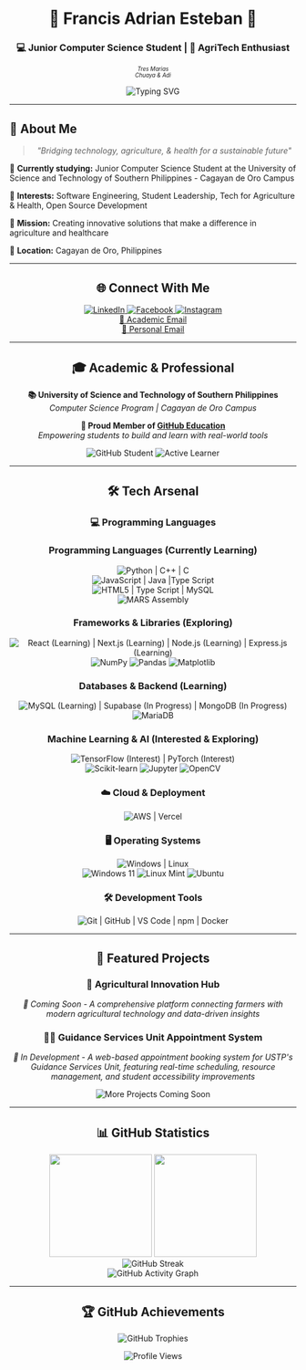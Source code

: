 <div align="center">

# 🎀 Francis Adrian Esteban 🎀
### 💻 Junior Computer Science Student | 🌾 AgriTech Enthusiast
<sup><small>*Tres Marias 
<br/>
Chuaya & Adi*</small></sup>

<img src="https://readme-typing-svg.herokuapp.com?font=Fira+Code&size=22&duration=3000&pause=1000&color=FF69B4&center=true&vCenter=true&width=700&lines=Hi+There!;Welcome+to+my+GitHub+Profile!;I+am+Building+Tech+Solutions;for+Agriculture+%26+Health;Student+Leader;Student+Developer" alt="Typing SVG" />

</div>

---

## 🎯 About Me

<div align="center">

> *"Bridging technology, agriculture, & health for a sustainable future"*

</div>

🏫 **Currently studying:** Junior Computer Science Student at the University of Science and Technology of Southern Philippines - Cagayan de Oro Campus

🎨 **Interests:** Software Engineering, Student Leadership, Tech for Agriculture & Health, Open Source Development

🎯 **Mission:** Creating innovative solutions that make a difference in agriculture and healthcare

📍 **Location:** Cagayan de Oro, Philippines

---

<div align="center">

## 🌐 Connect With Me

<a href="https://www.linkedin.com/in/esteban-francis-adrian-g-9304a4311/" target="_blank">
<img src="https://img.shields.io/badge/LinkedIn-0A66C2?style=for-the-badge&logo=linkedin&logoColor=white" alt="LinkedIn" />
</a>
<a href="https://www.facebook.com/francis.adrian.141185" target="_blank">
<img src="https://img.shields.io/badge/Facebook-1877F2?style=for-the-badge&logo=facebook&logoColor=white" alt="Facebook" />
</a>
<a href="https://www.instagram.com/adriannotsosmol_/" target="_blank">
<img src="https://img.shields.io/badge/Instagram-E4405F?style=for-the-badge&logo=instagram&logoColor=white" alt="Instagram" />
</a>
<br/>
<a href="mailto:francisadrian.esteban@1.ustp.edu.ph" target="_blank">
📧 Academic Email
</a>
<br/>
<a href="mailto:estebanfrancisadrian@gmail.com" target="_blank">
📧 Personal Email
</a>

---
<div align="center">

## 🎓 Academic & Professional

**📚 University of Science and Technology of Southern Philippines**  
*Computer Science Program | Cagayan de Oro Campus*

**🌟 Proud Member of [GitHub Education](https://education.github.com/)**  
*Empowering students to build and learn with real-world tools*

<img src="https://img.shields.io/badge/GitHub-Student_Pack-blue?style=for-the-badge&logo=github&logoColor=white" alt="GitHub Student" />
<img src="https://img.shields.io/badge/Status-Active_Learner-success?style=for-the-badge" alt="Active Learner" />

</div>

---

<div align="center">

## 🛠️ Tech Arsenal

### 💻 Programming Languages
### Programming Languages (Currently Learning)
<p align="center">
<img src="https://skillicons.dev/icons?i=python,cpp,c" title="Python | C++ | C " />
<br/>
<img src="https://skillicons.dev/icons?i=js,java,typescript" title="JavaScript | Java |Type Script" />
<br/>
<img src="https://skillicons.dev/icons?i=html,css,mysql" title="HTML5 | Type Script | MySQL" />
<br/>
<img src="https://img.shields.io/badge/MARS_Assembly-FF6B35?style=for-the-badge&logo=assembly&logoColor=white" alt="MARS Assembly" title="MARS Assembly (MIPS) (Learning)" />

### Frameworks & Libraries (Exploring)
<p align="center">
<img src="https://skillicons.dev/icons?i=react,nextjs,nodejs,express" title="React (Learning) | Next.js (Learning) | Node.js (Learning) | Express.js (Learning)" />
<br/>
<img src="https://img.shields.io/badge/NumPy-013243?style=for-the-badge&logo=numpy&logoColor=white" alt="NumPy" title="NumPy (Data Science)" />
<img src="https://img.shields.io/badge/Pandas-150458?style=for-the-badge&logo=pandas&logoColor=white" alt="Pandas" title="Pandas (Data Analysis)" />
<img src="https://img.shields.io/badge/Matplotlib-11557c?style=for-the-badge&logo=python&logoColor=white" alt="Matplotlib" title="Matplotlib (Data Visualization)" />
</p>

### Databases & Backend (Learning)
<p align="center">
<img src="https://skillicons.dev/icons?i=mysql,supabase,mongodb" title="MySQL (Learning) | Supabase (In Progress) | MongoDB (In Progress)" />
<br/>
<img src="https://img.shields.io/badge/MariaDB-003545?style=for-the-badge&logo=mariadb&logoColor=white" alt="MariaDB" title="MariaDB (Learning)" />
</p>

### Machine Learning & AI (Interested & Exploring)
<p align="center">
<img src="https://skillicons.dev/icons?i=tensorflow,pytorch" title="TensorFlow (Interest) | PyTorch (Interest)" />
<br/>
<img src="https://img.shields.io/badge/scikit--learn-F7931E?style=for-the-badge&logo=scikit-learn&logoColor=white" alt="Scikit-learn" title="Scikit-learn (Interest)" />
<img src="https://img.shields.io/badge/Jupyter-F37626?style=for-the-badge&logo=jupyter&logoColor=white" alt="Jupyter" title="Jupyter Notebook (Interest)" />
<img src="https://img.shields.io/badge/OpenCV-27338e?style=for-the-badge&logo=OpenCV&logoColor=white" alt="OpenCV" title="OpenCV (Computer Vision Interest)" />
</p>

### ☁️ Cloud & Deployment
<p align="center">
<img src="https://skillicons.dev/icons?i=aws,vercel" title="AWS | Vercel" />
</p>

### 🖥️ Operating Systems
<p align="center">
<img src="https://skillicons.dev/icons?i=windows,linux" title="Windows | Linux" />
<br/>
<img src="https://img.shields.io/badge/Windows_11-0078d4?style=for-the-badge&logo=windows&logoColor=white" alt="Windows 11" title="Windows 11" />
<img src="https://img.shields.io/badge/Linux_Mint-87CF3E?style=for-the-badge&logo=linuxmint&logoColor=white" alt="Linux Mint" title="Linux Mint" />
<img src="https://img.shields.io/badge/Ubuntu-E95420?style=for-the-badge&logo=ubuntu&logoColor=white" alt="Ubuntu" title="Ubuntu" />
</p>

### 🛠️ Development Tools
<p align="center">
<img src="https://skillicons.dev/icons?i=git,github,vscode,npm,docker" title="Git | GitHub | VS Code | npm | Docker" />
</p>

</div>

---

## 🚀 Featured Projects

<div align="center">

### 🌾 Agricultural Innovation Hub
*🔄 Coming Soon - A comprehensive platform connecting farmers with modern agricultural technology and data-driven insights*

### 👨‍⚕️ Guidance Services Unit Appointment System
*🚧 In Development - A web-based appointment booking system for USTP's Guidance Services Unit, featuring real-time scheduling, resource management, and student accessibility improvements*

<img src="https://img.shields.io/badge/More_projects_coming_soon...-FF69B4?style=for-the-badge&logo=github&logoColor=white" alt="More Projects Coming Soon" />

</div>

---

<div align="center">

## 📊 GitHub Statistics

<img height="180em" src="https://github-readme-stats.vercel.app/api?username=AdiFranDev&show_icons=true&theme=radical&include_all_commits=true&count_private=true"/>
<img height="180em" src="https://github-readme-stats.vercel.app/api/top-langs/?username=AdiFranDev&layout=compact&langs_count=8&theme=radical"/>

<br/>

<img src="https://github-readme-streak-stats.herokuapp.com/?user=AdiFranDev&theme=radical" alt="GitHub Streak" />

<br/>

<img src="https://github-readme-activity-graph.vercel.app/graph?username=AdiFranDev&theme=react-dark&hide_border=true" alt="GitHub Activity Graph" />

</div>

---

<div align="center">

## 🏆 GitHub Achievements

<img src="https://github-profile-trophy.vercel.app/?username=AdiFranDev&theme=radical&no-frame=false&no-bg=false&margin-w=4" alt="GitHub Trophies" />

</div>

<div align="center">

![Profile Views](https://komarev.com/ghpvc/?username=AdiFranDev&color=FF69B4&style=for-the-badge&label=Profile+Views)

</div>

